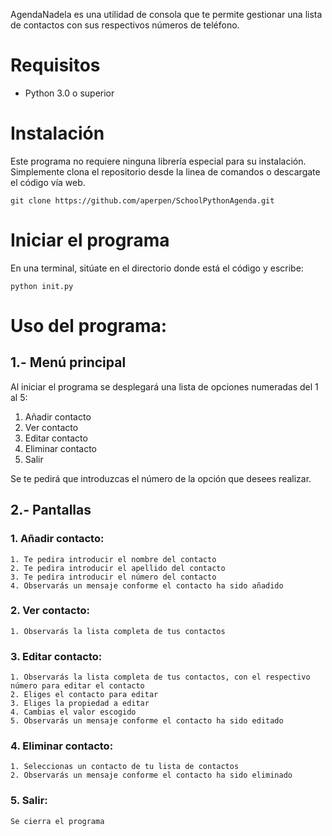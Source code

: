AgendaNadela es una utilidad de consola que te permite gestionar una lista de contactos con sus respectivos números de teléfono.

# Requisitos
- Python 3.0 o superior

# Instalación
Este programa no requiere ninguna librería especial para su instalación.
Simplemente clona el repositorio desde la linea de comandos o descargate el código vía web.
```
git clone https://github.com/aperpen/SchoolPythonAgenda.git
```

# Iniciar el programa
En una terminal, sitúate en el directorio donde está el código y escribe:
```
python init.py
```

# Uso del programa:
## 1.- Menú principal
Al iniciar el programa se desplegará una lista de opciones numeradas del 1 al 5:
1. Añadir contacto
2. Ver contacto
3. Editar contacto
4. Eliminar contacto
5. Salir

Se te pedirá que introduzcas el número de la opción que desees realizar.

## 2.- Pantallas
### 1. Añadir contacto:
	1. Te pedira introducir el nombre del contacto
	2. Te pedira introducir el apellido del contacto
	3. Te pedira introducir el número del contacto
	4. Observarás un mensaje conforme el contacto ha sido añadido

### 2. Ver contacto:
	1. Observarás la lista completa de tus contactos

### 3. Editar contacto:
	1. Observarás la lista completa de tus contactos, con el respectivo número para editar el contacto
	2. Eliges el contacto para editar
	3. Eliges la propiedad a editar
	4. Cambias el valor escogido
	5. Observarás un mensaje conforme el contacto ha sido editado

### 4. Eliminar contacto:
	1. Seleccionas un contacto de tu lista de contactos
	2. Observarás un mensaje conforme el contacto ha sido eliminado

### 5. Salir:
	Se cierra el programa